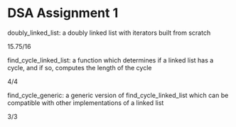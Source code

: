 # DSA Assignment 1

doubly_linked_list: a doubly linked list with iterators built from scratch

15.75/16

find_cycle_linked_list: a function which determines if a linked list has a cycle, and if so, computes the length of the cycle

4/4

find_cycle_generic: a generic version of find_cycle_linked_list which can be compatible with other implementations of a linked list

3/3
